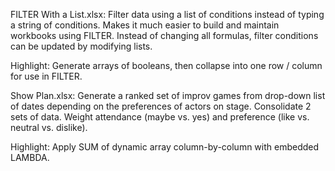 FILTER With a List.xlsx: Filter data using a list of conditions instead of typing a string of conditions. Makes it much easier to build and maintain workbooks using FILTER. Instead of changing all formulas, filter conditions can be updated by modifying lists.

Highlight: Generate arrays of booleans, then collapse into one row / column for use in FILTER.

Show Plan.xlsx: Generate a ranked set of improv games from drop-down list of dates depending on the preferences of actors on stage. Consolidate 2 sets of data. Weight attendance (maybe vs. yes) and preference (like vs. neutral vs. dislike).

Highlight: Apply SUM of dynamic array column-by-column with embedded LAMBDA.
